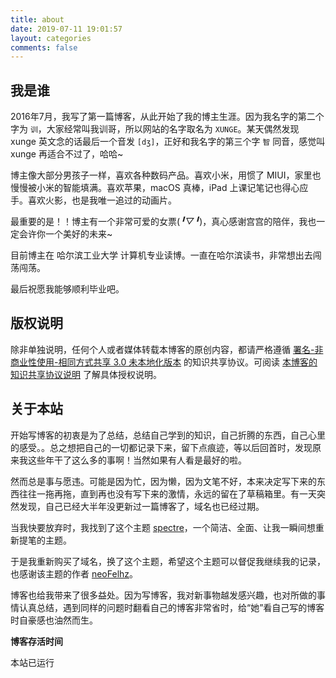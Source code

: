 ```yaml
---
title: about
date: 2019-07-11 19:01:57
layout: categories
comments: false
---
```


<!-- <script src="https://cdnjs.cat.net/ajax/libs/aplayer/1.6.0/APlayer.min.js"></script>
<script src="https://api.i-meto.com/music/aplayer.min.js"></script> -->

<!-- <div class="aplayer" data-title="愚弄者x愚弄者" data-author="洛天依 / 桑葚上的猴子" data-pic="https://ww1.sinaimg.cn/large/0060lm7Tly1fk7973eouqj30so0qpjt5.jpg" data-url="https://fuckalisummer.nfz.yecdn.com/music/%E6%84%9A%E5%BC%84%E8%80%85.mp3" data-lrc="https://fuckalisummer.nfz.yecdn.com/music/%E3%80%90%E6%B4%9B%E5%A4%A9%E4%BE%9D%E5%8E%9F%E5%88%9B%E6%9B%B2%E3%80%91%E6%84%9A%E5%BC%84%E8%80%85x%E6%84%9A%E5%BC%84%E8%80%85%20%EF%BC%88%E6%A1%91%E8%91%9A%E4%B8%8A%E7%9A%84%E7%8C%B4%E5%AD%90%EF%BC%89%E3%80%90%E4%B8%80%E5%9B%BEpv%E4%BB%98%E3%80%91.lrc" data-autoplay="false"></div> -->

## 我是谁

2016年7月，我写了第一篇博客，从此开始了我的博主生涯。因为我名字的第二个字为 `训`，大家经常叫我训哥，所以网站的名字取名为 `XUNGE`。某天偶然发现 xunge 英文念的话最后一个音发 `[dʒ]`，正好和我名字的第三个字 `智` 同音，感觉叫 xunge 再适合不过了，哈哈~

博主像大部分男孩子一样，喜欢各种数码产品。喜欢小米，用惯了 MIUI，家里也慢慢被小米的智能填满。喜欢苹果，macOS 真棒，iPad 上课记笔记也得心应手。喜欢火影，也是我唯一追过的动画片。

最重要的是！！博主有一个非常可爱的女票(*╹▽╹*)，真心感谢宫宫的陪伴，我也一定会许你一个美好的未来~

目前博主在 哈尔滨工业大学 计算机专业读博。一直在哈尔滨读书，非常想出去闯荡闯荡。

最后祝愿我能够顺利毕业吧。

## 版权说明

除非单独说明，任何个人或者媒体转载本博客的原创内容，都请严格遵循 [署名-非商业性使用-相同方式共享 3.0 未本地化版本](http://creativecommons.org/licenses/by-nc-sa/3.0/deed.zh) 的知识共享协议。可阅读 [本博客的知识共享协议说明](https://blog.nfz.moe/creativecommons.html) 了解具体授权说明。

## 关于本站

开始写博客的初衷是为了总结，总结自己学到的知识，自己折腾的东西，自己心里的感受。。总之想把自己的一切都记录下来，留下点痕迹，等以后回首时，发现原来我这些年干了这么多的事啊！当然如果有人看是最好的啦。

然而总是事与愿违。可能是因为忙，因为懒，因为文笔不好，本来决定写下来的东西往往一拖再拖，直到再也没有写下来的激情，永远的留在了草稿箱里。有一天突然发现，自己已经大半年没更新过一篇博客了，域名也已经过期。

当我快要放弃时，我找到了这个主题 [spectre](https://github.com/neoFelhz/hexo-theme-spectre)，一个简洁、全面、让我一瞬间想重新提笔的主题。

于是我重新购买了域名，换了这个主题，希望这个主题可以督促我继续我的记录，也感谢该主题的作者 [neoFelhz](https://blog.nfz.moe/)。

博客也给我带来了很多益处。因为写博客，我对新事物越发感兴趣，也对所做的事情认真总结，遇到同样的问题时翻看自己的博客非常省时，给“她”看自己写的博客时自豪感也油然而生。

**博客存活时间**

<script>function secondToDate(second){if(!second){return 0}var time=new Array(0,0,0,0,0);if(second>=365*24*3600){time[0]=parseInt(second/(365*24*3600));second%=365*24*3600}if(second>=24*3600){time[1]=parseInt(second/(24*3600));second%=24*3600}if(second>=3600){time[2]=parseInt(second/3600);second%=3600}if(second>=60){time[3]=parseInt(second/60);second%=60}if(second>0){time[4]=second}return time};function setTime(){var create_time=Math.round(new Date(Date.UTC(2016,07,03,21,08,31)).getTime()/1000);var timestamp=Math.round((new Date().getTime()+8*60*60*1000)/1000);currentTime=secondToDate((timestamp-create_time));currentTimeHtml=currentTime[0]+'年'+currentTime[1]+'天'+currentTime[2]+'时'+currentTime[3]+'分'+currentTime[4]+'秒';document.getElementById("htmer_time").innerHTML=currentTimeHtml}setInterval(setTime,1000);</script>

本站已运行 **<span class="sidebar-badge" id="htmer_time"></span>**

